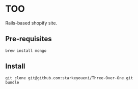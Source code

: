 TOO
======

Rails-based shopify site.

Pre-requisites
--------------

    brew install mongo


Install
-------

    git clone git@github.com:starkeyoueni/Three-Over-One.git
    bundle

